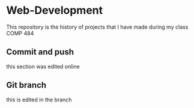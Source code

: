 # Web-Development 

This repository is the history of projects that I have made during my class COMP 484

## Commit and push

this section was edited online

## Git branch

this is edited in the branch
